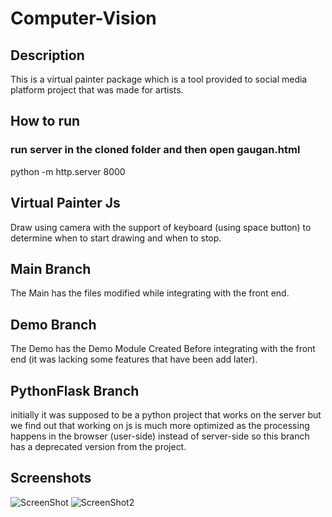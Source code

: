 # Computer-Vision 
## Description
This is a virtual painter package which is a tool provided to social media platform project that was made for artists.
## How to run
### run server in the cloned folder and then open gaugan.html
python -m http.server 8000
## Virtual Painter Js
Draw using camera with the support of keyboard (using space button) to determine when to start drawing and when to stop.
## Main Branch
The Main has the files modified while integrating with the front end.

## Demo Branch 
The Demo has the Demo Module Created Before integrating with the front end (it was lacking some features that have been add later).

## PythonFlask Branch 
initially it was supposed to be a python project that works on the server but we find out that working on js is much more optimized as the processing happens in the browser (user-side) instead of server-side so this branch has a deprecated version from the project.

## Screenshots
![ScreenShot](https://github.com/AhmedS1ayed/Virtual-Painter-Graduation-Project/assets/93644109/4d43488f-3b54-439b-a572-b3d6a2d7692a)
![ScreenShot2](https://github.com/AhmedS1ayed/Virtual-Painter-Graduation-Project/assets/93644109/97b7ad06-aa31-4bda-849a-9ef6fa030cca)
